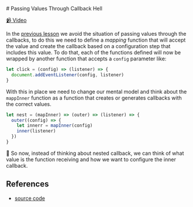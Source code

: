# Passing Values Through Callback Hell

[📹 Video](https://egghead.io/lessons/egghead-passing-values-through-callback-hell)

In the [previous lesson](7-solve-callback-hell-with-composition.md) we avoid the situation of passing values through the callbacks, to do this we need to define a _mapping_ function that will accept the value and create the callback based on a configuration step that includes this value. To do that, each of the functions defined will now be wrapped by another function that accepts a `config` parameter like:

```javascript
let click = (config) => (listener) => {
  document.addEventListener(config, listener)
}
```

With this in place we need to change our mental model and think about the `mappInner` function as a function that creates or generates callbacks with the correct values.

```javascript
let nest = (mapInner) => (outer) => (listener) => {
  outer((config) => {
    let innerr = mapInner(config)
    inner(listener)
  })
}
```

🔑 So now, instead of thinking about nested callback, we can think of what value is the function receiving and how we want to configure the inner callback.

## References

- [source code](https://github.com/johnlindquist/crafting-functions/blob/callback-hell-with-values/src/index.js)
